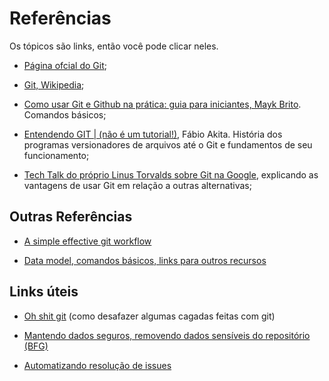 # Referências
Os tópicos são links, então você pode clicar neles.

* [Página ofcial do Git](https://git-scm.com/about);

* [Git, Wikipedia](https://en.wikipedia.org/wiki/Git);

* [Como usar Git e Github na prática: guia para iniciantes, Mayk Brito](https://www.youtube.com/watch?v=2alg7MQ6_sI). Comandos básicos;

* [Entendendo GIT | (não é um tutorial!)](https://www.youtube.com/watch?v=6Czd1Yetaac), Fábio Akita. História dos programas versionadores de arquivos até o Git e fundamentos de seu funcionamento;

* [Tech Talk do próprio Linus Torvalds sobre Git na Google](https://www.youtube.com/watch?v=4XpnKHJAok8), explicando as vantagens de usar Git em relação a outras alternativas;


## Outras Referências
* [A simple effective git workflow](https://zachgoll.github.io/blog/2019/git-crash-course/#A-Simple-Effective-Git-Workflow)

* [Data model, comandos básicos, links para outros recursos](https://missing.csail.mit.edu/2020/version-control/)


## Links úteis
* [Oh shit git](https://ohshitgit.com/) (como desafazer algumas cagadas feitas com git)

* [Mantendo dados seguros, removendo dados sensíveis do repositório (BFG)](https://docs.github.com/en/github/authenticating-to-github/keeping-your-account-and-data-secure/removing-sensitive-data-from-a-repository)

* [Automatizando resolução de issues](https://www.youtube.com/watch?v=YVFa5VljCDY)


